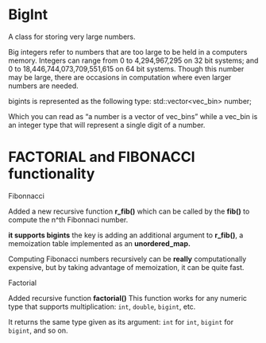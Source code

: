 # BigInt

A class for storing very large numbers.


Big integers refer to numbers that are too large to be held in a computers memory.
Integers can range from 0 to 4,294,967,295 on 32 bit systems; and 0 to
18,446,744,073,709,551,615 on 64 bit systems. Though this number may be large,
there are occasions in computation where even larger numbers are needed.


bigints is represented as the following type:
std::vector<vec_bin> number;

Which you can read as “a number is a vector of vec_bins” while a vec_bin is
an integer type that will represent a single digit of a number.


# FACTORIAL and FIBONACCI functionality

Fibonnacci 

Added a new recursive function **r_fib()** which can be called by the **fib()** to compute the n^th Fibonnaci number.

**it supports bigints**
the key is adding an additional argument to **r_fib()**, a memoization table implemented as an **unordered_map.**

Computing Fibonacci numbers recursively can be **really** computationally expensive, but by taking advantage of memoization, it can be quite fast.

Factorial

Added recursive function **factorial()**
This function works for any numeric type that supports multiplication: `int`, `double`, `bigint`, etc. 

It returns the same type given as its argument: `int` for `int`, `bigint` for `bigint`, and so on. 
